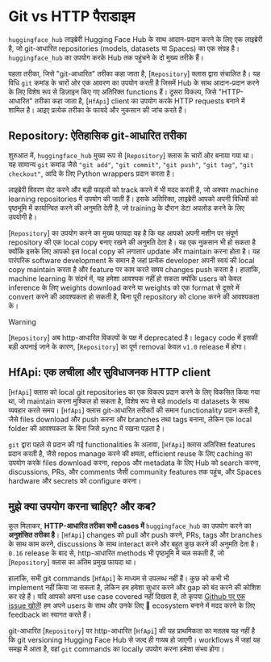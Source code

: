 # Git vs HTTP पैराडाइम

`huggingface_hub` लाइब्रेरी Hugging Face Hub के साथ आदान-प्रदान करने के लिए एक लाइब्रेरी है, जो git-आधारित repositories (models, datasets या Spaces) का एक संग्रह है। `huggingface_hub` का उपयोग करके Hub तक पहुंचने के दो मुख्य तरीके हैं।

पहला तरीका, जिसे "git-आधारित" तरीका कहा जाता है, [`Repository`] क्लास द्वारा संचालित है। यह विधि `git` कमांड के चारों ओर एक आवरण का उपयोग करती है जिसमें Hub के साथ आदान-प्रदान करने के लिए विशेष रूप से डिज़ाइन किए गए अतिरिक्त functions हैं। दूसरा विकल्प, जिसे "HTTP-आधारित" तरीका कहा जाता है, [`HfApi`] client का उपयोग करके HTTP requests बनाने में शामिल है। आइए प्रत्येक तरीका के फायदे और नुकसान की जांच करते हैं।

## Repository: ऐतिहासिक git-आधारित तरीका

शुरुआत में, `huggingface_hub` मुख्य रूप से [`Repository`] क्लास के चारों ओर बनाया गया था। यह सामान्य `git` कमांड जैसे `"git add"`, `"git commit"`, `"git push"`, `"git tag"`, `"git checkout"`, आदि के लिए Python wrappers प्रदान करता है।

लाइब्रेरी विवरण सेट करने और बड़ी फाइलों को track करने में भी मदद करती है, जो अक्सर machine learning repositories में उपयोग की जाती हैं। इसके अतिरिक्त, लाइब्रेरी आपको अपनी विधियों को पृष्ठभूमि में कार्यान्वित करने की अनुमति देती है, जो training के दौरान डेटा अपलोड करने के लिए उपयोगी है।

[`Repository`] का उपयोग करने का मुख्य फायदा यह है कि यह आपको अपनी मशीन पर संपूर्ण repository की एक local copy बनाए रखने की अनुमति देता है। यह एक नुकसान भी हो सकता है क्योंकि इसके लिए आपको इस local copy को लगातार update और maintain करना होता है। यह पारंपरिक software development के समान है जहां प्रत्येक developer अपनी स्वयं की local copy maintain करता है और feature पर काम करते समय changes push करता है। हालांकि, machine learning के संदर्भ में, यह हमेशा आवश्यक नहीं हो सकता क्योंकि users को केवल inference के लिए weights download करने या weights को एक format से दूसरे में convert करने की आवश्यकता हो सकती है, बिना पूरी repository को clone करने की आवश्यकता के।

> [!WARNING]
> [`Repository`] अब http-आधारित विकल्पों के पक्ष में deprecated है। legacy code में इसकी बड़ी अपनाई जाने के कारण, [`Repository`] का पूर्ण removal केवल `v1.0` release में होगा।

## HfApi: एक लचीला और सुविधाजनक HTTP client

[`HfApi`] क्लास को local git repositories का एक विकल्प प्रदान करने के लिए विकसित किया गया था, जो maintain करना मुश्किल हो सकता है, विशेष रूप से बड़े models या datasets के साथ व्यवहार करते समय। [`HfApi`] क्लास git-आधारित तरीकाों की समान functionality प्रदान करती है, जैसे files download और push करना और branches तथा tags बनाना, लेकिन एक local folder की आवश्यकता के बिना जिसे sync में रखना पड़ता है।

`git` द्वारा पहले से प्रदान की गई functionalities के अलावा, [`HfApi`] क्लास अतिरिक्त features प्रदान करती है, जैसे repos manage करने की क्षमता, efficient reuse के लिए caching का उपयोग करके files download करना, repos और metadata के लिए Hub को search करना, discussions, PRs, और comments जैसी community features तक पहुंच, और Spaces hardware और secrets को configure करना।

## मुझे क्या उपयोग करना चाहिए? और कब?

कुल मिलाकर, **HTTP-आधारित तरीका सभी cases में** `huggingface_hub` का उपयोग करने का **अनुशंसित तरीका है**। [`HfApi`] changes को pull और push करने, PRs, tags और branches के साथ काम करने, discussions के साथ interact करने और बहुत कुछ करने की अनुमति देता है। `0.16` release के बाद से, http-आधारित methods भी पृष्ठभूमि में चल सकती हैं, जो [`Repository`] क्लास का अंतिम प्रमुख फायदा था।

हालांकि, सभी git commands [`HfApi`] के माध्यम से उपलब्ध नहीं हैं। कुछ को कभी भी implement नहीं किया जा सकता है, लेकिन हम हमेशा सुधार करने और gap को बंद करने की कोशिश कर रहे हैं। यदि आपको अपना use case covered नहीं दिखता है, तो कृपया [Github पर एक issue खोलें](https://github.com/huggingface/huggingface_hub)! हम अपने users के साथ और उनके लिए 🤗 ecosystem बनाने में मदद करने के लिए feedback का स्वागत करते हैं।

git-आधारित [`Repository`] पर http-आधारित [`HfApi`] की यह प्राथमिकता का मतलब यह नहीं है कि git versioning Hugging Face Hub से जल्द ही गायब हो जाएगी। workflows में जहां यह समझ में आता है, वहां `git` commands का locally उपयोग करना हमेशा संभव होगा।